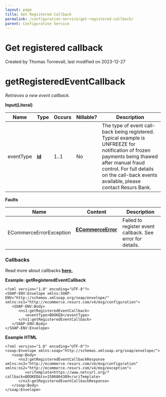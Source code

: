 ```yaml
---
layout: page
title: Get Registered Callback
permalink: /configuration-service/get-registered-callback/
parent: Configuration Service
---
```



# Get registered callback 
Created by Thomas Tornevall, last modified on 2023-12-27
# getRegisteredEventCallback
*Retrieves a new event callback.*
  
**Input(Literal)**
  
| Name       | Type                                   | Occurs | Nillable? | Description                                                                                                                                                                                                                            |
|------------|----------------------------------------|--------|-----------|----------------------------------------------------------------------------------------------------------------------------------------------------------------------------------------------------------------------------------------|
| eventType  | **[id](Simple-Types..._1475653.html)** | 1..1   | No        | The type of event call-back being registered. Typical example is UNFREEZE for notification of frozen payments being thawed after manual fraud control. For full details on the call-back events available, please contact Resurs Bank. |
  
  
**Faults**
  
| Name                    | Content                                               | Description                                               |
|-------------------------|-------------------------------------------------------|-----------------------------------------------------------|
| ECommerceErrorException | **[ECommerceError](ECommerceError_1475945.html)**     | Failed to register event callback. See error for details. |
  
### Callbacks
Read more about callbacks **[here.](Callbacks_327724.html)**
  
**Example: getRegisteredEventCallback**
``` syntaxhighlighter-pre
<?xml version="1.0" encoding="UTF-8"?>
<SOAP-ENV:Envelope xmlns:SOAP-ENV="http://schemas.xmlsoap.org/soap/envelope/" xmlns:ns1="http://ecommerce.resurs.com/v4/msg/configuration">
   <SOAP-ENV:Body>
      <ns1:getRegisteredEventCallback>
         <eventType>BOOKED</eventType>
      </ns1:getRegisteredEventCallback>
   </SOAP-ENV:Body>
</SOAP-ENV:Envelope>
```
**Example HTML**
``` syntaxhighlighter-pre
<?xml version="1.0" encoding="UTF-8"?>
<soap:Envelope xmlns:soap="http://schemas.xmlsoap.org/soap/envelope/">
   <soap:Body>
      <ns3:getRegisteredEventCallbackResponse xmlns:ns3="http://ecommerce.resurs.com/v4/msg/configuration" xmlns:ns2="http://ecommerce.resurs.com/v4/msg/exception">
         <uriTemplate>https://www.netcurl.org/?callback=BOOKED&ts=1586864389</uriTemplate>
      </ns3:getRegisteredEventCallbackResponse>
   </soap:Body>
</soap:Envelope>
```
